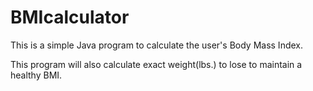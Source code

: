 # BMIcalculator
This is a simple Java program to calculate the user's Body Mass Index.

This program will also calculate exact weight(lbs.) to lose to maintain a healthy BMI.
